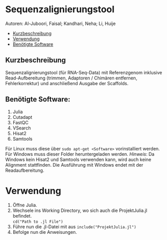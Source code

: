 # Sequenzalignierungstool
Autoren: 
Al-Juboori, Faisal;
Kandhari, Neha;
Li, Huije

- [Kurzbeschreibung](#kurzbeschreibung)
- [Verwendung](#verwendung)
- [Benötigte Software](#benötigte-software)

## Kurzbeschreibung
Sequenzalignierungstool (für RNA-Seq-Data) mit Referenzgenom inklusive Read-Aufbereitung (trimmen, Adaptoren / Chimären entfernen, Fehlerkorrektur) und anschließend Ausgabe der Scaffolds.

## Benötigte Software:

1. Julia 
2. Cutadapt
3. FastQC
4. VSearch
5. Hisat2
6. Samtools

Für Linux muss diese über `sudo apt-get <Software>` vorinstalliert werden.
Für Windows muss dieser Folder heruntergeladen werden.
_Hinweis_: Da Windows kein Hisat2 und Samtools verwenden kann, wird auch keine Alignment stattfinden. Die Ausführung mit Windows endet mit der Readaufbereitung.

# Verwendung
1. Öffne Julia.
2. Wechsele ins Working Directory, wo sich auch die ProjektJulia.jl befindet. <br>
` cd("Path to .jl File") `
3. Führe nun die .jl-Datei mit aus `include("ProjektJulia.jl")`
4. Befolge nun die Anweisungen.
